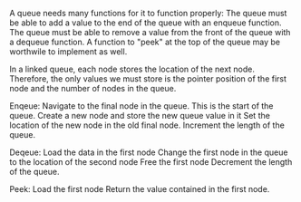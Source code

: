 A queue needs many functions for it to function properly:
The queue must be able to add a value to the end of the queue with an enqueue function.
The queue must be able to remove a value from the front of the queue with a dequeue function.
A function to "peek" at the top of the queue may be worthwile to implement as well.

In a linked queue, each node stores the location of the next node. Therefore, the only values
we must store is the pointer position of the first node and the number of nodes in the queue.

Enqeue:
Navigate to the final node in the queue. This is the start of the queue.
Create a new node and store the new queue value in it
Set the location of the new node in the old final node.
Increment the length of the queue.

Deqeue:
Load the data in the first node
Change the first node in the queue to the location of the second node
Free the first node
Decrement the length of the queue.

Peek:
Load the first node
Return the value contained in the first node.
